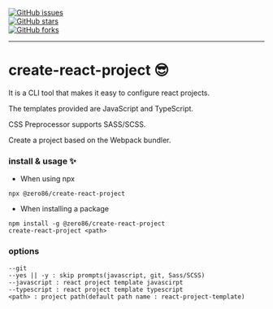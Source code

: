 [![GitHub issues](https://img.shields.io/github/issues/katanazero86/create-react-project)](https://github.com/katanazero86/create-react-project/issues) <br/>
[![GitHub stars](https://img.shields.io/github/stars/katanazero86/create-react-project)](https://github.com/katanazero86/create-react-project/stargazers) <br/>
[![GitHub forks](https://img.shields.io/github/forks/katanazero86/create-react-project)](https://github.com/katanazero86/create-react-project/network)

---

# create-react-project 😎

It is a CLI tool that makes it easy to configure react projects.

The templates provided are JavaScript and TypeScript.

CSS Preprocessor supports SASS/SCSS.

Create a project based on the Webpack bundler.


### install & usage ✨

- When using npx
```
npx @zero86/create-react-project
```

- When installing a package
```
npm install -g @zero86/create-react-project
create-react-project <path>
```

### options

```
--git
--yes || -y : skip prompts(javascript, git, Sass/SCSS)
--javascript : react project template javascirpt
--typescript : react project template typescript
<path> : project path(default path name : react-project-template)

```